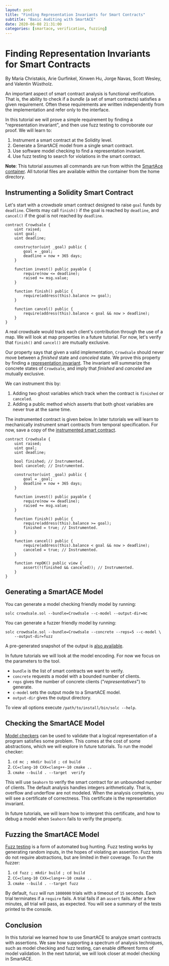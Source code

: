 ```yaml
---
layout: post
title: "Finding Representation Invariants for Smart Contracts"
subtitle: "Basic Auditing with SmartACE"
date: 2020-06-08 21:31:00
categories: [smartace, verification, fuzzing]
---
```


# Finding Representation Invariants for Smart Contracts

By Maria Christakis, Arie Gurfinkel, Xinwen Hu, Jorge Navas, Scott Wesley, and
Valentin Wüstholz.

An important aspect of smart contract analysis is functional verification. That
is, the ability to check if a *bundle* (a set of smart contracts) satisfies a
given requirement. Often these requirements are written independently from the
implementation and refer only to the interface.

In this tutorial we will prove a simple requirement by finding a "representation
invariant", and then use fuzz testing to corroborate our proof. We will learn
to:

  1. Instrument a smart contract at the Solidity level.
  2. Generate a SmartACE model from a single smart contract.
  2. Use software model checking to find a representation invariant.
  4. Use fuzz testing to search for violations in the smart contract.

**Note**: This tutorial assumes all commands are run from within the
[SmartAce container](http://seahorn.github.io/smartace/install/2020/06/08/smartace-installation.html).
All tutorial files are available within the container from the home directory.

## Instrumenting a Solidity Smart Contract

Let's start with a *crowdsale* smart contract designed to raise `goal` funds by
`deadline`. Clients may call `finish()` if the goal is reached by `deadline`,
and `cancel()` if the goal is not reached by `deadline`.

```solidity
contract Crowdsale {
    uint raised;
    uint goal;
    uint deadline;

    constructor(uint _goal) public {
        goal = _goal;
        deadline = now + 365 days;
    }

    function invest() public payable {
        require(now <= deadline);
        raised += msg.value;
    }

    function finish() public {
        require(address(this).balance >= goal);
    }

    function cancel() public {
        require(address(this).balance < goal && now > deadline);
    }
}
```

A real crowdsale would track each client's contribution through the use of a
map. We will look at map properties in a future tutorial. For now, let's verify
that `finish()` and `cancel()` are mutually exclusive.

Our property says that given a valid implementation, `Crowdsale` should never
move between a *finished* state and *canceled* state. We prove this property by
finding a [representation invariant](http://www.cs.cornell.edu/courses/cs312/2005sp/lectures/lec09.html).
The invariant will summarize the concrete states of `Crowdsale`, and imply that
*finished* and *canceled* are mutually exclusive.

We can instrument this by:

  1. Adding two ghost variables which track when the contract is `finished` or
     `canceled`.
  2. Adding a public method which asserts that both ghost variables are never
     true at the same time.

The instrumented contract is given below. In later tutorials we will learn to
mechanically instrument smart contracts from temporal specification. For now,
save a copy of the
[instrumented smart contract](https://github.com/ScottWe/smartace-examples/blob/master/tutorials/post-2/crowdsale.sol).

```solidity
contract Crowdsale {
    uint raised;
    uint goal;
    uint deadline;

    bool finished; // Instrumented.
    bool canceled; // Instrumented.

    constructor(uint _goal) public {
        goal = _goal;
        deadline = now + 365 days;
    }

    function invest() public payable {
        require(now <= deadline);
        raised += msg.value;
    }

    function finish() public {
        require(address(this).balance >= goal);
        finished = true; // Instrumented.
    }

    function cancel() public {
        require(address(this).balance < goal && now > deadline);
        canceled = true; // Instrumented.
    }

    function repOK() public view {
        assert(!(finished && canceled)); // Instrumented.
    }
}
```

## Generating a SmartACE Model

You can generate a model checking friendly model by running:

```
solc crowdsale.sol --bundle=Crowdsale --c-model --output-dir=mc
```

You can generate a fuzzer friendly model by running:

```
solc crowdsale.sol --bundle=Crowdsale --concrete --reps=5 --c-model \
    --output-dir=fuzz
```

A pre-generated snapshot of the output is
[also available](https://github.com/ScottWe/smartace-examples/blob/master/tutorials/post-2/).

In future tutorials we will look at the model encoding. For now we focus on the
parameters to the tool.

  * `bundle` is the list of smart contracts we want to verify.
  * `concrete` requests a model with a bounded number of clients.
  * `reps` gives the number of concrete clients ("*representatives*") to
    generate.
  * `c-model` sets the output mode to a SmartACE model.
  * `output-dir` gives the output directory.

To view all options execute `/path/to/install/bin/solc --help`.

## Checking the SmartACE Model

[Model checkers](https://arieg.bitbucket.io/pdf/ModelChecking.pdf) can be used
to validate that a logical representation of a program satisfies some problem.
This comes at the cost of some abstractions, which we will explore in future
tutorials. To run the model checker:

  1. `cd mc ; mkdir build ; cd build`
  2. `CC=clang-10 CXX=clang++-10 cmake ..`
  3. `cmake --build . --target  verify`

This will use `Seahorn` to verify the smart contract for an unbounded number of
clients. The default analysis handles integers arithmetically. That is, overflow
and underflow are not modeled. When the analysis completes, you will see a
certificate of correctness. This certificate is the representation invariant.

In future tutorials, we will learn how to interpret this certificate, and how to
debug a model when `Seahorn` fails to verify the property.

## Fuzzing the SmartACE Model

[Fuzz testing](https://llvm.org/docs/LibFuzzer.html) is a form of automated bug
hunting. Fuzz testing works by generating random inputs, in the hopes of
violating an assertion. Fuzz tests do not require abstractions, but are limited
in their coverage. To run the fuzzer:

  1. `cd fuzz ; mkdir build ; cd build`
  2. `CC=clang-10 CXX=clang++-10 cmake ..`
  3. `cmake --build . --target fuzz`

By default, `fuzz` will run `1000000` trials with a timeout of `15` seconds.
Each trial terminates if a `require` fails. A trial fails if an `assert` fails.
After a few minutes, all trial will pass, as expected. You will see a summary
of the tests printed to the console.

## Conclusion

In this tutorial we learned how to use SmartACE to analyze smart contracts with
assertions. We saw how supporting a spectrum of analysis techniques, such as
model checking and fuzz testing, can enable different forms of model validation.
In the next tutorial, we will look closer at model checking in SmartACE.
